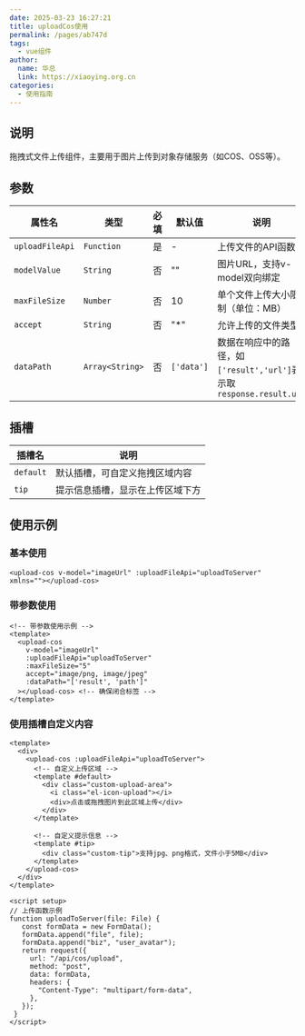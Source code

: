 ```yaml
---
date: 2025-03-23 16:27:21
title: uploadCos使用
permalink: /pages/ab747d
tags:
  - vue组件
author:
  name: 华总
  link: https://xiaoying.org.cn
categories:
  - 使用指南
---
```


## 说明

拖拽式文件上传组件，主要用于图片上传到对象存储服务（如COS、OSS等）。

## 参数

| 属性名        | 类型          | 必填 | 默认值        | 说明                                         |
| ------------- | ------------- | ---- |------------|--------------------------------------------|
| `uploadFileApi` | `Function`      | 是   | -          | 上传文件的API函数                                 |
| `modelValue`    | `String`        | 否   | ""         | 图片URL，支持v-model双向绑定                        |
| `maxFileSize`   | `Number`        | 否   | 10         | 单个文件上传大小限制（单位：MB）                          |
| `accept`        | `String`        | 否   | "*"        | 允许上传的文件类型                 |
| `dataPath`      | `Array<String>` | 否   | `['data']` | 数据在响应中的路径，如`['result','url']`表示取`response.result.url` |


## 插槽

| 插槽名     | 说明               |
|---------|------------------|
| `default` | 默认插槽，可自定义拖拽区域内容  |
| `tip `    | 提示信息插槽，显示在上传区域下方 |


## 使用示例

### 基本使用

```vue
<upload-cos v-model="imageUrl" :uploadFileApi="uploadToServer" xmlns=""></upload-cos>
```

### 带参数使用

```vue
<!-- 带参数使用示例 -->
<template>
  <upload-cos
    v-model="imageUrl"
    :uploadFileApi="uploadToServer"
    :maxFileSize="5"
    accept="image/png, image/jpeg"
    :dataPath="['result', 'path']"
  ></upload-cos> <!-- 确保闭合标签 -->
</template>

```

### 使用插槽自定义内容
```vue
<template>
  <div>
    <upload-cos :uploadFileApi="uploadToServer">
      <!-- 自定义上传区域 -->
      <template #default>
        <div class="custom-upload-area">
          <i class="el-icon-upload"></i>
          <div>点击或拖拽图片到此区域上传</div>
        </div>
      </template>
      
      <!-- 自定义提示信息 -->
      <template #tip>
        <div class="custom-tip">支持jpg、png格式，文件小于5MB</div>
      </template>
    </upload-cos>
  </div>
</template>

<script setup>
// 上传函数示例
function uploadToServer(file: File) {
   const formData = new FormData();
   formData.append("file", file);
   formData.append("biz", "user_avatar");
   return request({
     url: "/api/cos/upload",
     method: "post",
     data: formData,
     headers: {
       "Content-Type": "multipart/form-data",
     },
   });
 }
</script>
```